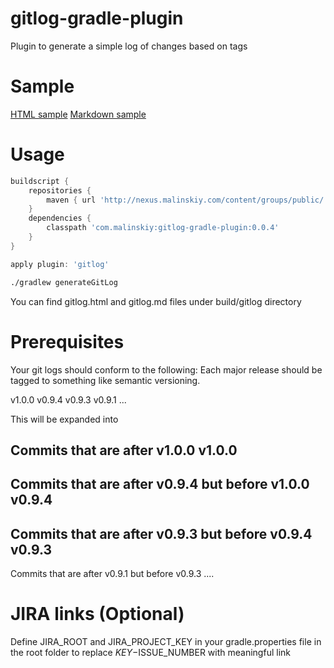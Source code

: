 gitlog-gradle-plugin
====================

Plugin to generate a simple log of changes based on tags

Sample
====================
[HTML sample](https://raw.github.com/Malinskiy/gitlog-gradle-plugin/master/sample/gitlog.html)
[Markdown sample](https://raw.github.com/Malinskiy/gitlog-gradle-plugin/master/sample/gitlog.md)

Usage
====================
```groovy
buildscript {
    repositories {
        maven { url 'http://nexus.malinskiy.com/content/groups/public/' }
    }
    dependencies {
        classpath 'com.malinskiy:gitlog-gradle-plugin:0.0.4'
    }
}

apply plugin: 'gitlog'
```

```bash
./gradlew generateGitLog
```

You can find gitlog.html and gitlog.md files under build/gitlog directory

Prerequisites
====================
Your git logs should conform to the following:
Each major release should be tagged to something like semantic versioning.

v1.0.0
v0.9.4
v0.9.3
v0.9.1
...


This will be expanded into

Commits that are after v1.0.0
v1.0.0
-------------
Commits that are after v0.9.4 but before v1.0.0
v0.9.4
-------------
Commits that are after v0.9.3 but before v0.9.4
v0.9.3
-------------
Commits that are after v0.9.1 but before v0.9.3
....


JIRA links (Optional)
====================
Define JIRA_ROOT and JIRA_PROJECT_KEY in your gradle.properties file in the root folder to replace
$KEY-$ISSUE_NUMBER with meaningful link
